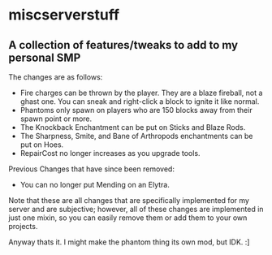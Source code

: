 # miscserverstuff

## A collection of features/tweaks to add to my personal SMP

The changes are as follows:
- Fire charges can be thrown by the player. They are a blaze fireball, not a ghast one. You can sneak and right-click a block to ignite it like normal.
- Phantoms only spawn on players who are 150 blocks away from their spawn point or more.
- The Knockback Enchantment can be put on Sticks and Blaze Rods.
- The Sharpness, Smite, and Bane of Arthropods enchantments can be put on Hoes.
- RepairCost no longer increases as you upgrade tools.

Previous Changes that have since been removed:
- You can no longer put Mending on an Elytra.

Note that these are all changes that are specifically implemented for my server and are subjective; however, all of these changes are implemented in just one mixin, so you can easily remove them or add them to your own projects.

Anyway thats it. I might make the phantom thing its own mod, but IDK. :]

